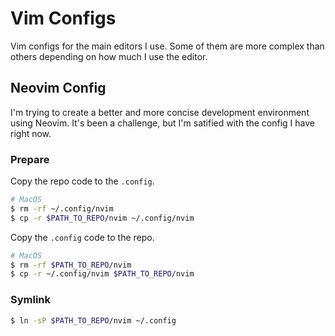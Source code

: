 # Vim Configs

Vim configs for the main editors I use. Some of them are more complex than others depending on how much I use the editor.

## Neovim Config

I'm trying to create a better and more concise development environment using Neovim. It's been a challenge, but I'm satified with the config I have right now.

### Prepare

Copy the repo code to the `.config`.

```bash
# MacOS
$ rm -rf ~/.config/nvim
$ cp -r $PATH_TO_REPO/nvim ~/.config/nvim
```

Copy the `.config` code to the repo.

```bash
# MacOS
$ rm -rf $PATH_TO_REPO/nvim
$ cp -r ~/.config/nvim $PATH_TO_REPO/nvim
```

### Symlink

```bash
$ ln -sP $PATH_TO_REPO/nvim ~/.config
```
